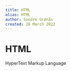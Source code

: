 ```yaml
---
title: HTML
alias: HTML
author: Sondre Grønås
created: 28 March 2022
---
```

# HTML
HyperText Markup Language